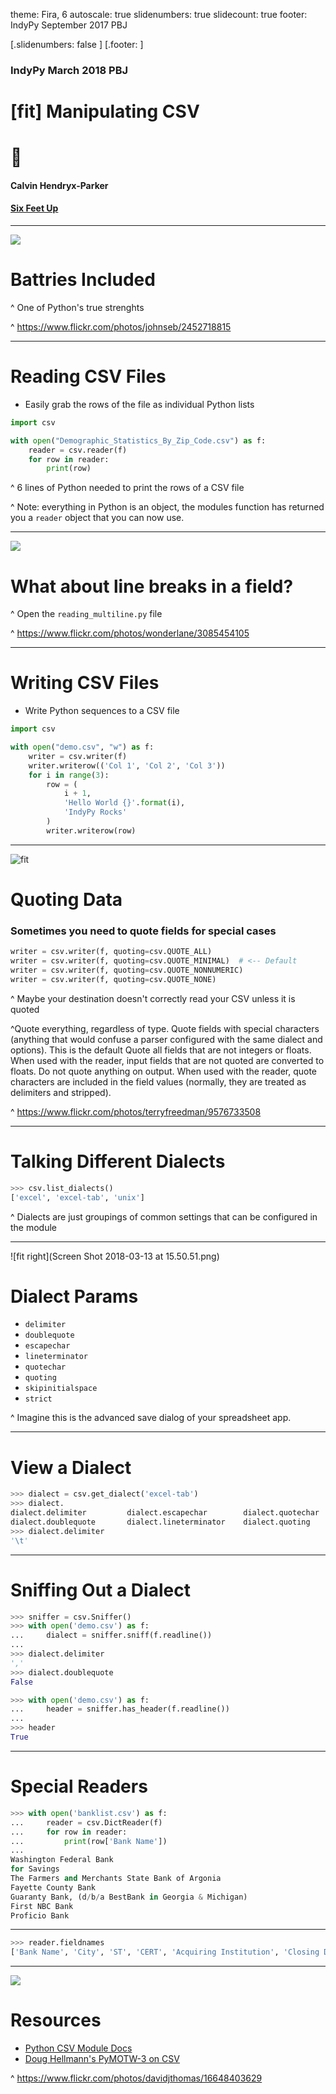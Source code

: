 theme: Fira, 6
autoscale: true
slidenumbers: true
slidecount: true
footer: IndyPy September 2017 PBJ

[.slidenumbers: false ]
[.footer: ]
### **IndyPy** March 2018 PBJ

# [fit] Manipulating CSV

# :snake:

#### Calvin Hendryx-Parker
#### [Six Feet Up](http://www.sixfeetup.com)

---
![](https://c2.staticflickr.com/4/3080/2452718815_d9ef37c432_o.jpg)

# Battries Included

^ One of Python's true strenghts

^ https://www.flickr.com/photos/johnseb/2452718815

---
# Reading CSV Files

* Easily grab the rows of the file as individual Python lists

```python
import csv

with open("Demographic_Statistics_By_Zip_Code.csv") as f:
    reader = csv.reader(f)
    for row in reader:
        print(row)
```

^ 6 lines of Python needed to print the rows of a CSV file

^ Note: everything in Python is an object, the modules function has returned you a `reader` object that you can now use.

---
![](https://c2.staticflickr.com/4/3060/3085454105_4504a380e3_o.jpg)
# What about line breaks in a field?

^ Open the `reading_multiline.py` file

^ https://www.flickr.com/photos/wonderlane/3085454105

---
# Writing CSV Files

* Write Python sequences to a CSV file

```python
import csv

with open("demo.csv", "w") as f:
    writer = csv.writer(f)
    writer.writerow(('Col 1', 'Col 2', 'Col 3'))
    for i in range(3):
        row = (
            i + 1,
            'Hello World {}'.format(i),
            'IndyPy Rocks'
        )
        writer.writerow(row)
```

---
![fit](https://c2.staticflickr.com/8/7310/9576733508_41be9de570_o.png)
# Quoting Data

### Sometimes you need to quote fields for special cases

```python
writer = csv.writer(f, quoting=csv.QUOTE_ALL)
writer = csv.writer(f, quoting=csv.QUOTE_MINIMAL)  # <-- Default
writer = csv.writer(f, quoting=csv.QUOTE_NONNUMERIC)
writer = csv.writer(f, quoting=csv.QUOTE_NONE)
```


^ Maybe your destination doesn't correctly read your CSV unless it is quoted

^Quote everything, regardless of type.
Quote fields with special characters (anything that would confuse a parser configured with the same dialect and options). This is the default
Quote all fields that are not integers or floats. When used with the reader, input fields that are not quoted are converted to floats.
Do not quote anything on output. When used with the reader, quote characters are included in the field values (normally, they are treated as delimiters and stripped).

^ https://www.flickr.com/photos/terryfreedman/9576733508

---
# Talking Different Dialects

```python
>>> csv.list_dialects()
['excel', 'excel-tab', 'unix']
```

^ Dialects are just groupings of common settings that can be configured in the module

---
![fit right](Screen Shot 2018-03-13 at 15.50.51.png)
# Dialect Params

* `delimiter`
* `doublequote`
* `escapechar`
* `lineterminator`
* `quotechar`
* `quoting`
* `skipinitialspace`
* `strict`

^ Imagine this is the advanced save dialog of your spreadsheet app.

---
# View a Dialect

```python
>>> dialect = csv.get_dialect('excel-tab')
>>> dialect.
dialect.delimiter         dialect.escapechar        dialect.quotechar         dialect.skipinitialspace
dialect.doublequote       dialect.lineterminator    dialect.quoting           dialect.strict
>>> dialect.delimiter
'\t'
```

---
# Sniffing Out a Dialect

```python
>>> sniffer = csv.Sniffer()
>>> with open('demo.csv') as f:
...     dialect = sniffer.sniff(f.readline())
...
>>> dialect.delimiter
','
>>> dialect.doublequote
False
```

```python
>>> with open('demo.csv') as f:
...     header = sniffer.has_header(f.readline())
...
>>> header
True
```

---
# Special Readers 

```python
>>> with open('banklist.csv') as f:
...     reader = csv.DictReader(f)
...     for row in reader:
...         print(row['Bank Name'])
...
Washington Federal Bank
for Savings
The Farmers and Merchants State Bank of Argonia
Fayette County Bank
Guaranty Bank, (d/b/a BestBank in Georgia & Michigan)
First NBC Bank
Proficio Bank
```

---

```python
>>> reader.fieldnames
['Bank Name', 'City', 'ST', 'CERT', 'Acquiring Institution', 'Closing Date', 'Updated Date']
```

---
![](https://c1.staticflickr.com/9/8670/16648403629_c2c30a4781_b.jpg)

# Resources

* [Python CSV Module Docs](https://docs.python.org/3.5/library/csv.html)
* [Doug Hellmann's PyMOTW-3 on CSV](https://pymotw.com/3/csv/index.html)

^ https://www.flickr.com/photos/davidjthomas/16648403629
